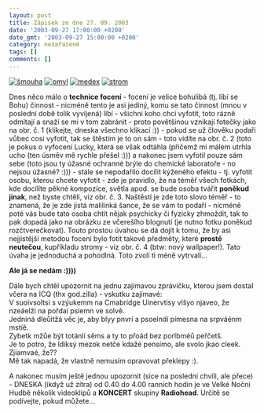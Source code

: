 ```yaml
---
layout: post
title: Zápisek ze dne 27. 09. 2003
date: '2003-09-27 17:00:00 +0200'
date_gmt: '2003-09-27 15:00:00 +0200'
category: nezařazené
tags: []
comments: []
---
```

<p>
<div >  <a href="/%base_url%/assets/old-images/smouha.jpg"><img alt="šmouha" src="%base_url%/assets/old-images/smouha.jpg"></a>  <a href="/%base_url%/assets/old-images/omyl.jpg"><img alt="omyl" src="%base_url%/assets/old-images/omyl.jpg"></a>  <a href="/%base_url%/assets/old-images/medex.jpg"><img alt="medex" src="%base_url%/assets/old-images/medex.jpg"></a>  <a href="wallpaper.php"><img alt="strom" src="%base_url%/assets/old-images/strom.jpg"></a>  </div>
<p>Dnes něco málo o <strong>technice focení</strong> - focení je velice bohulibá (tj. líbí se Bohu) činnost - nicméně tento je asi jediný,  komu se tato činnost (mnou v poslední době tolik vyvíjená) líbí - všichni koho chci vyfotit,  toto rázně odmítají a snaží se mi v tom zabránit - proto povětšinou vznikají fotečky  jako na obr. č. 1 (klikejte, dneska všechno klikací :)) - pokud se už člověku  podaři vůbec cosi vyfotit, tak se štěstím je to on sám - toto vidíte na obr. č. 2 (toto je pokus  o vyfocení Lucky, která se však odtáhla (přičemž mi málem utrhla ucho (ten úsměv mě rychle přešel :)))  a nakonec jsem vyfotil pouze sám sebe (toto jsou ty úžasné ochranné brýle do chemické laboratoře -  no nejsou úžasné? :))) - stále se nepodařilo docílit kýženého efektu - tj. vyfotit osobu, kterou chcete  vyfotit - zde je pravidlo, že na téměř všech fotkách, kde docílíte pěkné kompozice, světla apod. se bude  osoba tvářit <strong>poněkud jinak</strong>, než byste chtěli, viz obr. č. 3. Naštěstí je zde toto slovo téměř -  to znamená, že je zde jistá malilinká šance, že se vám to podaří - nicméně poté vás bude tato osoba chtít  nějak psychicky či fyzicky zhmoždit, tak to pak dopadá jako na obrázku ze včerešího blognutí (je nutno  fotku poněkud rozčtverečkovat). Touto prostou úvahou se dá dojít k tomu, že by asi nejjistější metodou  focení bylo fotit takové předměty, které <strong>prostě neutečou</strong>, kupříkladu stromy - viz obr. č. 4 (btw: nový wallpaper!).  Tato úvaha je jednoduchá a pohodlná. Toto zvolí ti méně vytrvalí...</p>
<p><strong>Ale já se nedám :))))</strong></p>
<p>Dále bych chtěl upozornit na jednu zajímavou zprávičku, kterou jsem dostal včera na ICQ (thx god.zilla) -  vskutku zajímavé:<br>  V suoivsoltsi s vzýukemm na Cmabridge Uinervtisy vlšyo njaveo, že nzeáelží  na pořdaí psíemn ve solvě.<br>    Jedniná dleůitžá věc je, aby blyy pnvrí a psoelndí pímesna na srpváénm  mstíě.<br>    Zybetk mžůe být totánlí sěms a ty to přoád bez porlbméů peřčetš.<br>    Je to potro, že ldiksý mezok netče kdažé pensímo, ale svolo jkao cleek.<br>  Zjíamvaé, že??<br>  Mě tak napadá, že vlastně nemusím opravovat překlepy :).</p>
<p>A nakonec musím ještě jednou upozornit (sice na poslední chvíli, ale přece) - DNESKA (ikdyž už zítra)  od 0.40 do 4.00 ranních hodin je ve Velké Noční Hudbě několik videoklipů a <strong>KONCERT</strong> skupiny <strong>Radiohead</strong>.  Určitě se podívejte, pokud můžete...</p>
